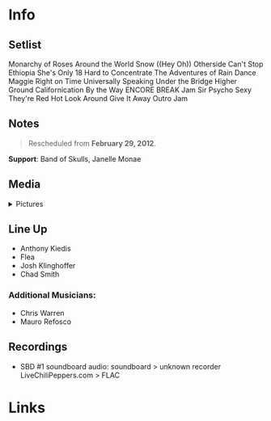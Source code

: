 # Info

## Setlist

Monarchy of Roses
Around the World
Snow ((Hey Oh))
Otherside
Can't Stop
Ethiopia
She's Only 18
Hard to Concentrate
The Adventures of Rain Dance Maggie
Right on Time
Universally Speaking
Under the Bridge
Higher Ground
Californication
By the Way
ENCORE BREAK
Jam
Sir Psycho Sexy
They're Red Hot
Look Around
Give It Away
Outro Jam

## Notes

> Rescheduled from **February 29, 2012**.

**Support**: Band of Skulls, Janelle Monae

## Media 

<details>
  <summary>Pictures</summary>
  <!--<img alt="Setlist" title="Setlist" src="_.jpg" height="200" />
  <img alt="Flyer" title="Flyer" src="_.jpg" height="200" />-->
</details>

## Line Up

* Anthony Kiedis
* Flea
* Josh Klinghoffer
* Chad Smith

### Additional Musicians:

* Chris Warren  
* Mauro Refosco

## Recordings

* SBD #1 soundboard audio: soundboard > unknown recorder LiveChiliPeppers.com > FLAC

# Links